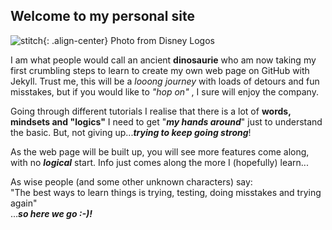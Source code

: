 ## Welcome to my personal site

![stitch]({{site.baseurl}}/assets/images/disney-stitch-7173_disney-logo.png){: .align-center}  Photo from Disney Logos 

I am what people would call an ancient **dinosaurie** who am now taking my first crumbling steps to learn to create my own web page on GitHub with Jekyll.
Trust me, this will be a _looong journey_ with loads of detours and fun misstakes, but if you would like to _"hop on"_ , I sure will enjoy the company. 

Going through different tutorials I realise that there is a lot of **words, mindsets and "logics"** I need to get "**_my hands around_**" just to understand the basic. But, not giving up...**_trying to keep going strong_**!

As the web page will be built up, you will see more features come along, with no **_logical_** start. Info just comes along the more I (hopefully) learn...

As wise people (and some other unknown characters) say:  
"The best ways to learn things is trying, testing, doing misstakes and trying again"  
...**_so here we go :-)!_**




